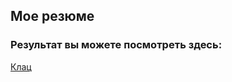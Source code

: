 ## Мое резюме
### Результат вы можете посмотреть здесь:
[Клац](https://sergikbau.github.io/cv-html/)
